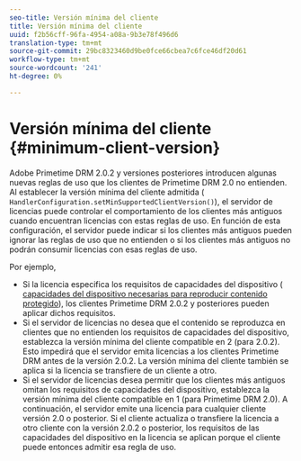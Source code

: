 ```yaml
---
seo-title: Versión mínima del cliente
title: Versión mínima del cliente
uuid: f2b56cff-96fa-4954-a08a-9b3e78f496d6
translation-type: tm+mt
source-git-commit: 29bc8323460d9be0fce66cbea7c6fce46df20d61
workflow-type: tm+mt
source-wordcount: '241'
ht-degree: 0%

---
```



# Versión mínima del cliente {#minimum-client-version}

Adobe Primetime DRM 2.0.2 y versiones posteriores introducen algunas nuevas reglas de uso que los clientes de Primetime DRM 2.0 no entienden. Al establecer la versión mínima del cliente admitida ( `HandlerConfiguration.setMinSupportedClientVersion()`), el servidor de licencias puede controlar el comportamiento de los clientes más antiguos cuando encuentran licencias con estas reglas de uso. En función de esta configuración, el servidor puede indicar si los clientes más antiguos pueden ignorar las reglas de uso que no entienden o si los clientes más antiguos no podrán consumir licencias con esas reglas de uso.

Por ejemplo,

* Si la licencia especifica los requisitos de capacidades del dispositivo ( [capacidades del dispositivo necesarias para reproducir contenido protegido](../../../protecting-content/introduction/usage-rules/runtime-application-restrictions/device-capabilities.md)), los clientes Primetime DRM 2.0.2 y posteriores pueden aplicar dichos requisitos.
* Si el servidor de licencias no desea que el contenido se reproduzca en clientes que no entienden los requisitos de capacidades del dispositivo, establezca la versión mínima del cliente compatible en 2 (para 2.0.2). Esto impedirá que el servidor emita licencias a los clientes Primetime DRM antes de la versión 2.0.2. La versión mínima del cliente también se aplica si la licencia se transfiere de un cliente a otro.
* Si el servidor de licencias desea permitir que los clientes más antiguos omitan los requisitos de capacidades del dispositivo, establezca la versión mínima del cliente compatible en 1 (para Primetime DRM 2.0). A continuación, el servidor emite una licencia para cualquier cliente versión 2.0 o posterior. Si el cliente actualiza o transfiere la licencia a otro cliente con la versión 2.0.2 o posterior, los requisitos de las capacidades del dispositivo en la licencia se aplican porque el cliente puede entonces admitir esa regla de uso.

